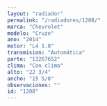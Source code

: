 ```yaml
---
layout: "radiador"
permalink: "/radiadores/1208/"
marca: "Chevrolet"
modelo: "Cruze"
ano: "2014"
motor: "L4 1.8"
transmision: "Automática"
parte: "13267652"
clima: "Con clima"
alto: "22 3/4"
ancho: "15 5/8"
observaciones: ""
id: "1208"
---
```


